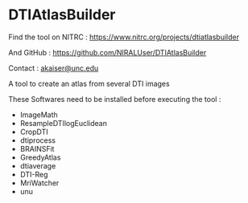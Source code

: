 DTIAtlasBuilder
===============

Find the tool on NITRC : https://www.nitrc.org/projects/dtiatlasbuilder

And GitHub : https://github.com/NIRALUser/DTIAtlasBuilder

Contact : akaiser@unc.edu



A tool to create an atlas from several DTI images

These Softwares need to be installed before executing the tool :
- ImageMath
- ResampleDTIlogEuclidean
- CropDTI
- dtiprocess
- BRAINSFit
- GreedyAtlas
- dtiaverage
- DTI-Reg
- MriWatcher
- unu
